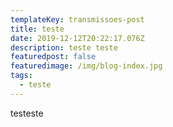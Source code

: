 ```yaml
---
templateKey: transmissoes-post
title: teste
date: 2019-12-12T20:22:17.076Z
description: teste teste
featuredpost: false
featuredimage: /img/blog-index.jpg
tags:
  - teste
---
```

testeste
